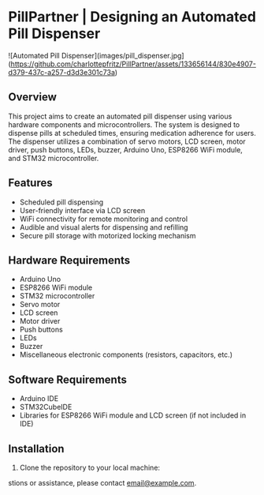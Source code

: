 # PillPartner | Designing an Automated Pill Dispenser

![Automated Pill Dispenser](images/pill_dispenser.jpg](https://github.com/charlottepfritz/PillPartner/assets/133656144/830e4907-d379-437c-a257-d3d3e301c73a)
## Overview

This project aims to create an automated pill dispenser using various hardware components and microcontrollers. The system is designed to dispense pills at scheduled times, ensuring medication adherence for users. The dispenser utilizes a combination of servo motors, LCD screen, motor driver, push buttons, LEDs, buzzer, Arduino Uno, ESP8266 WiFi module, and STM32 microcontroller.

## Features

- Scheduled pill dispensing
- User-friendly interface via LCD screen
- WiFi connectivity for remote monitoring and control
- Audible and visual alerts for dispensing and refilling
- Secure pill storage with motorized locking mechanism

## Hardware Requirements

- Arduino Uno
- ESP8266 WiFi module
- STM32 microcontroller
- Servo motor
- LCD screen
- Motor driver
- Push buttons
- LEDs
- Buzzer
- Miscellaneous electronic components (resistors, capacitors, etc.)

## Software Requirements

- Arduino IDE
- STM32CubeIDE
- Libraries for ESP8266 WiFi module and LCD screen (if not included in IDE)

## Installation

1. Clone the repository to your local machine:

stions or assistance, please contact [email@example.com](mailto:email@example.com).
